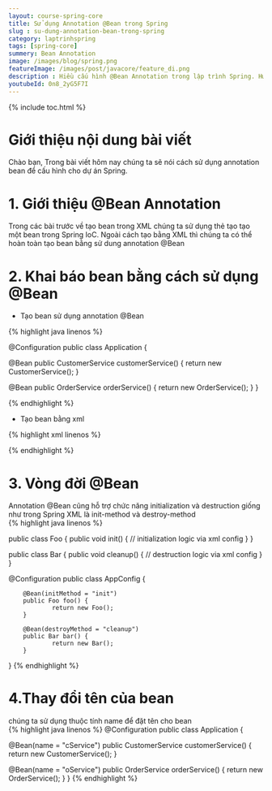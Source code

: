 ```yaml
---
layout: course-spring-core
title: Sử dụng Annotation @Bean trong Spring
slug : su-dung-annotation-bean-trong-spring
category: laptrinhspring
tags: [spring-core]
summery: Bean Annotation
image: /images/blog/spring.png
featureImage: /images/post/javacore/feature_di.png
description : Hiều cấu hình @Bean Annotation trong lập trình Spring. Hướng dẫn sử dụng @Bean Annotation trong lập trình Spring.
youtubeId: 0n8_2yG5F7I
---
```


{% include toc.html %}

# **Giới thiệu nội dung bài viết**

Chào bạn, Trong bài viết hôm nay chúng ta sẽ nói cách sử dụng annotation bean để cấu hình cho dự án Spring.
 
# **1. Giới thiệu @Bean Annotation**

Trong các bài trước về tạo bean trong XML chúng ta sử dụng thẻ <bean /> tạo tạo một bean trong Spring IoC. Ngoài cách tạo bằng XML thì chúng ta có thể hoàn toàn tạo bean bằng sử dung annotation @Bean

# **2. Khai báo bean bằng cách sử dụng @Bean**


- Tạo bean sử dụng annotation @Bean

{% highlight java linenos %}

@Configuration
public class Application {

 @Bean
 public CustomerService customerService() {
  return new CustomerService();
 }
 
 @Bean
 public OrderService orderService() {
  return new OrderService();
 }
}

{% endhighlight %}

- Tạo bean bằng xml

{% highlight xml linenos %}

<beans>
        <bean id="customerService" class="com.companyname.projectname.CustomerService"/>
        <bean id="orderService" class="com.companyname.projectname.OrderService"/>
</beans>

{% endhighlight %}

# **3. Vòng đời @Bean**

Annotation @Bean cũng hỗ trợ chức năng initialization và destruction giống như trong Spring XML là init-method và destroy-method
<br>
{% highlight java linenos %}

public class Foo {
        public void init() {
                // initialization logic via xml config
        }
}

public class Bar {
        public void cleanup() {
                // destruction logic via xml config
        }
}

@Configuration
public class AppConfig {

        @Bean(initMethod = "init")
        public Foo foo() {
                return new Foo();
        }

        @Bean(destroyMethod = "cleanup")
        public Bar bar() {
                return new Bar();
        }

}
{% endhighlight %}

# **4.Thay đổi tên của bean**

chúng ta sử dụng thuộc tính name để đặt tên cho bean
<br>
{% highlight java linenos %}
@Configuration
public class Application {

 @Bean(name = "cService")
 public CustomerService customerService() {
  return new CustomerService();
 }
 
 @Bean(name = "oService")
 public OrderService orderService() {
  return new OrderService();
 }
}
{% endhighlight %}

















